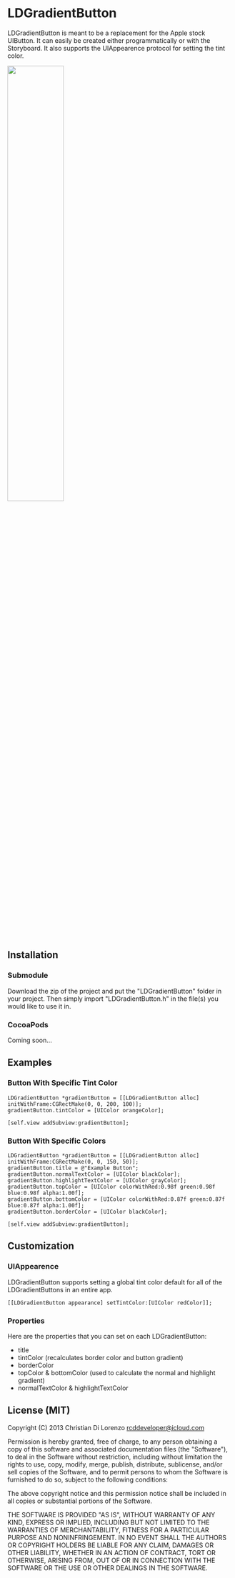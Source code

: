 # LDGradientButton

LDGradientButton is meant to be a replacement for the Apple stock UIButton. It can easily be created either programmatically or with the Storyboard. It also supports the UIAppearence protocol for setting the tint color.

<img src="https://dl.dropbox.com/u/20180054/Github%20Resources/screenshot1.png" height="50%"/>

## Installation

### Submodule
Download the zip of the project and put the "LDGradientButton" folder in your project. Then simply import "LDGradientButton.h" in the file(s) you would like to use it in.

### CocoaPods
Coming soon…

## Examples

### Button With Specific Tint Color
```objc
LDGradientButton *gradientButton = [[LDGradientButton alloc] initWithFrame:CGRectMake(0, 0, 200, 100)];
gradientButton.tintColor = [UIColor orangeColor];

[self.view addSubview:gradientButton];
```

### Button With Specific Colors
```objc
LDGradientButton *gradientButton = [[LDGradientButton alloc] initWithFrame:CGRectMake(0, 0, 150, 50)];
gradientButton.title = @"Example Button";
gradientButton.normalTextColor = [UIColor blackColor];
gradientButton.highlightTextColor = [UIColor grayColor];
gradientButton.topColor = [UIColor colorWithRed:0.98f green:0.98f blue:0.98f alpha:1.00f];
gradientButton.bottomColor = [UIColor colorWithRed:0.87f green:0.87f blue:0.87f alpha:1.00f];
gradientButton.borderColor = [UIColor blackColor];
    
[self.view addSubview:gradientButton];
```

## Customization
### UIAppearence
LDGradientButton supports setting a global tint color default for all of the LDGradientButtons in an entire app.
```objc
[[LDGradientButton appearance] setTintColor:[UIColor redColor]];
```

### Properties
Here are the properties that you can set on each LDGradientButton:

* title
* tintColor (recalculates border color and button gradient)
* borderColor
* topColor & bottomColor (used to calculate the normal and highlight gradient)
* normalTextColor & highlightTextColor

## License (MIT)

Copyright (C) 2013 Christian Di Lorenzo <rcddeveloper@icloud.com>

Permission is hereby granted, free of charge, to any person obtaining a copy of this software and associated documentation files (the "Software"), to deal in the Software without restriction, including without limitation the rights to use, copy, modify, merge, publish, distribute, sublicense, and/or sell copies of the Software, and to permit persons to whom the Software is furnished to do so, subject to the following conditions:

The above copyright notice and this permission notice shall be included in all copies or substantial portions of the Software.

THE SOFTWARE IS PROVIDED "AS IS", WITHOUT WARRANTY OF ANY KIND, EXPRESS OR IMPLIED, INCLUDING BUT NOT LIMITED TO THE WARRANTIES OF MERCHANTABILITY, FITNESS FOR A PARTICULAR PURPOSE AND NONINFRINGEMENT. IN NO EVENT SHALL THE AUTHORS OR COPYRIGHT HOLDERS BE LIABLE FOR ANY CLAIM, DAMAGES OR OTHER LIABILITY, WHETHER IN AN ACTION OF CONTRACT, TORT OR OTHERWISE, ARISING FROM, OUT OF OR IN CONNECTION WITH THE SOFTWARE OR THE USE OR OTHER DEALINGS IN THE SOFTWARE.
